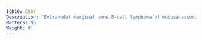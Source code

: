 ```yaml
---
ICD10: C884
Description: "Extranodal marginal zone B-cell lymphoma of mucosa-associated lymphoid tissue [MALT-lymphoma]"
Matters: No
Weight: 0
---
```

